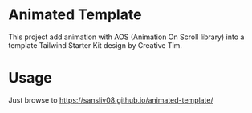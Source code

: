# Animated Template
This project add animation with AOS (Animation On Scroll library) into a template Tailwind Starter Kit design by Creative Tim.

# Usage
Just browse to https://sansliv08.github.io/animated-template/
